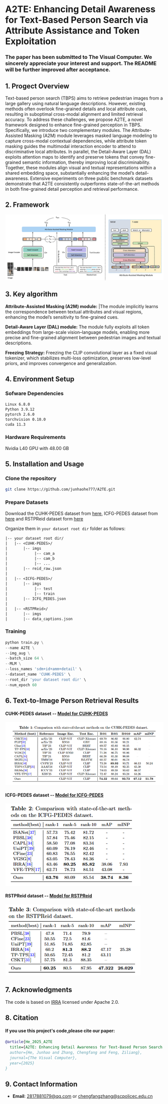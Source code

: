 # A2TE: Enhancing Detail Awareness for Text-Based Person Search via Attribute Assistance and Token Exploitation
### The paper has been submitted to The Visual Computer. We sincerely appreciate your interest and support. The README will be further improved after acceptance.
## 1. Progect Overview
Text-based person search (TBPS) aims to retrieve pedestrian images from a large gallery using natural language descriptions. However, existing methods often overlook fine-grained details and local attribute cues, resulting in suboptimal cross-modal alignment and limited retrieval accuracy. To address these challenges, we propose A2TE, a novel framework designed to enhance fine-grained perception in TBPS. Specifically, we introduce two complementary modules. The Attribute-Assisted Masking (A2M) module leverages masked language modeling to capture cross-modal contextual dependencies, while attribute token masking guides the multimodal interaction encoder to attend to discriminative local attributes. In parallel, the Detail-Aware Layer (DAL) exploits attention maps to identify and preserve tokens that convey fine-grained semantic information, thereby improving local discriminability. Together, these modules align visual and textual representations within a shared embedding space, substantially enhancing the model’s detail-awareness. Extensive experiments on three public benchmark datasets demonstrate that A2TE consistently outperforms state-of-the-art methods in both fine-grained detail perception and retrieval performance.
## 2. Framework
![示例图片](image/framework.jpg)

## 3. Key algorithm
  **Attribute-Assisted Masking (A2M) module:** |The module implicitly learns the correspondence between textual attributes and visual regions, enhancing the model’s sensitivity to fine-grained cues.  
    
   **Detail-Aware Layer (DAL) module:** The module fully exploits all token embeddings from large-scale vision–language models, enabling more precise and fine-grained alignment between pedestrian images and    textual descriptions.  
    
   **Freezing Strategy:** Freezing the CLIP convolutional layer as a fixed visual tokenizer, which stabilizes multi-loss optimization, preserves low-level priors, and improves convergence and generalization.  
    
## 4. Environment Setup
### Sofware Dependencies
```
Linux 6.8.0
Python 3.9.12
pytorch 2.6.0
torchvision 0.10.0
cuda 11.3
```
### Hardware Requirements
Nvidia L40 GPU with 48.00 GB
## 5. Installation and Usage
### Clone the repository
```bash
git clone https://github.com/junhaohe777/A2TE.git
```
### Prepare Datasets
Download the CUHK-PEDES dataset from [here](https://github.com/ShuangLI59/Person-Search-with-Natural-Language-Description), ICFG-PEDES dataset from [here](https://github.com/zifyloo/SSAN) and RSTPReid dataset form [here](https://github.com/NjtechCVLab/RSTPReid-Dataset)

Organize them in `your dataset root dir` folder as follows:
```
|-- your dataset root dir/
|   |-- <CUHK-PEDES>/
|       |-- imgs
|            |-- cam_a
|            |-- cam_b
|            |-- ...
|       |-- reid_raw.json
|
|   |-- <ICFG-PEDES>/
|       |-- imgs
|            |-- test
|            |-- train 
|       |-- ICFG_PEDES.json
|
|   |-- <RSTPReid>/
|       |-- imgs
|       |-- data_captions.json
```
### Training

```python
python train.py \
--name A2TE \
--img_aug \
--batch_size 64 \
--MLM \
--loss_names 'sdm+id+amm+detail' \
--dataset_name 'CUHK-PEDES' \
--root_dir 'your dataset root dir' \
--num_epoch 60
```

## 6. Text-to-Image Person Retrieval Results
#### CUHK-PEDES dataset -- [Model for CUHK-PEDES](https://drive.google.com/drive/folders/189OvVPHTEeMLbNFJFvTtFWjjBtkTxetS?usp=sharing)
![示例图片](image/CUHK-PEDES.png)

#### ICFG-PEDES dataset -- [Model for ICFG-PEDES](https://drive.google.com/drive/folders/1XWVZjdou8gONb5Eg9cqU5DwZhZo_kbLW?usp=sharing)
![示例图片](image/ICFG-PEDES.png)

#### RSTPReid dataset -- [Model for RSTPReid](https://drive.google.com/drive/folders/1-PLgCTqyK6tzZXPbLFiM1J6vJhNIv3g4?usp=sharing)
![示例图片](image/RSTPReid.png)


## 7. Acknowledgments
The code is based on [IRRA](https://github.com/anosorae/IRRA) licensed under Apache 2.0.

## 8. Citation
#### If you use this project's code,please cite our paper:
```bibtex
@article{He_2025_A2TE
  title={A2TE: Enhancing Detail Awareness for Text-Based Person Search via Attribute Assistance and Token Exploitation},
  author={He, Junhao and Zhang, Chengfang and Feng, Ziliang},
  journal={The Visual Computer},
  year={2025}
}
```
## 9. Contact Information
- **Email**: 2817881079@qq.com or chengfangzhang@scpolicec.edu.cn
